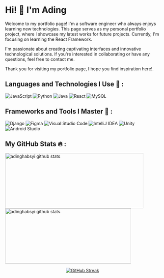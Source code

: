 <!--
**adinghabsyi/adinghabsyi** is a ✨ _special_ ✨ repository because its `README.md` (this file) appears on your GitHub profile.
-->

<div align="left">
  <h1>Hi! 👋 I'm Ading</h3>
</div>

<p>Welcome to my portfolio page! I'm a software engineer who always enjoys learning new technologies. This page serves as my personal portfolio project, where I showcase my latest works for future projects. Currently, I'm focusing on learning the React Framework.

I'm passionate about creating captivating interfaces and innovative technological solutions. If you're interested in collaborating or have any questions, feel free to contact me.

Thank you for visiting my portfolio page, I hope you find inspiration here!.</p>


## Languages and Technologies I Use 🧰 :
<p align="left">
  <img alt="JavaScript" src="https://img.shields.io/badge/JavaScript-F0DB4F?style=for-the-badge&logo=javascript&logoColor=333333" />
  <img alt="Python" src="https://img.shields.io/badge/Python-3776AB?style=for-the-badge&logo=python&logoColor=white" />
  <img alt="Java" src="https://img.shields.io/badge/Java-007396?style=for-the-badge&logo=java&logoColor=white" />
  <img alt="React" src="https://img.shields.io/badge/React-61DAFB?style=for-the-badge&logo=react&logoColor=white" />
  <img alt="MySQL" src="https://img.shields.io/badge/MySQL-4479A1?style=for-the-badge&logo=mysql&logoColor=white" />
</p>


## Frameworks and Tools I Master 🔧 :
<p align="left">
  <img alt="Django" src="https://img.shields.io/badge/Django-092E20?style=for-the-badge&logo=django&logoColor=white" />
  <img alt="Figma" src="https://img.shields.io/badge/Figma-F24E1E?style=for-the-badge&logo=figma&logoColor=white" />
  <img alt="Visual Studio Code" src="https://img.shields.io/badge/Visual%20Studio%20Code-0078d7?style=for-the-badge&logo=visual-studio-code&logoColor=white" />
  <img alt="IntelliJ IDEA" src="https://img.shields.io/badge/IntelliJ%20IDEA-000000?style=for-the-badge&logo=intellij-idea&logoColor=white" />
  <img alt="Unity" src="https://img.shields.io/badge/Unity-000000?style=for-the-badge&logo=unity&logoColor=white" />
  <img alt="Android Studio" src="https://img.shields.io/badge/Android%20Studio-3DDC84?style=for-the-badge&logo=android-studio&logoColor=white" />
</p>


## My GitHub Stats 🔥 :
<p align="left">
  <a href="https://github.com/adinghabsyi">
    <img height="180em" width="450em" src="https://github-readme-stats-eight-theta.vercel.app/api?username=adinghabsyi&show_icons=true&theme=dracula&include_all_commits=true&count_private=true" alt="adinghabsyi github stats" />
    <img height="180em" width="410em" src="https://github-readme-stats-eight-theta.vercel.app/api/top-langs/?username=adinghabsyi&layout=compact&langs_count=8&theme=dracula" alt="adinghabsyi github stats" />
  </a>
</p>


<p align="center">
  <a href="https://github.com/adinghabsyi/github-readme-stats">
    <img align="center" src="https://github-readme-streak-stats.herokuapp.com/?user=adinghabsyi&theme=dracula&hide_border=false" alt="GitHub Streak" />
  </a>
</p>
